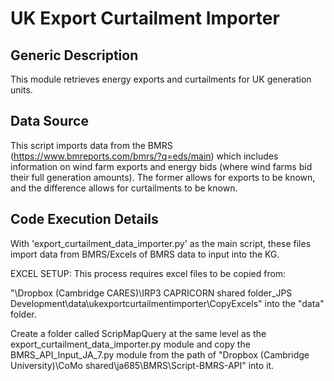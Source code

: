 # UK Export Curtailment Importer #

## Generic Description ##

This module retrieves energy exports and curtailments for UK generation units.

## Data Source ##

This script imports data from the BMRS (<https://www.bmreports.com/bmrs/?q=eds/main>) which includes
information on wind farm exports and energy bids (where wind farms bid their full generation amounts).
The former allows for exports to be known, and the difference allows for curtailments to be known.

## Code Execution Details ##

With 'export_curtailment_data_importer.py' as the main script,
these files import data from BMRS/Excels of BMRS data to input into the KG.

EXCEL SETUP:
This process requires excel files to be copied from:

"\Dropbox (Cambridge CARES)\IRP3 CAPRICORN shared folder\_JPS Development\data\ukexportcurtailmentimporter\CopyExcels" into the "data" folder.

Create a folder called ScripMapQuery at the same level as the export_curtailment_data_importer.py module and
copy the BMRS_API_Input_JA_7.py module from the path of "Dropbox (Cambridge University)\CoMo shared\ja685\BMRS\Script-BMRS-API" into it.

